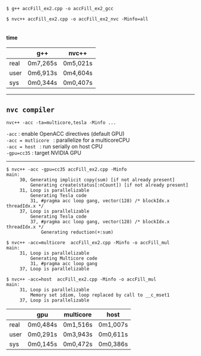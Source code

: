 ```
$ g++ accFill_ex2.cpp -o accFill_ex2_gcc

$ nvc++ accFill_ex2.cpp -o accFill_ex2_nvc -Minfo=all


```

#### time
|       | g++      | nvc++   |
|---    |---       |---      |
|real   | 0m7,265s |0m5,021s |
|user   | 0m6,913s |0m4,604s |
|sys    | 0m0,344s |0m0,407s |


---

## `nvc compiler`
```
nvc++ -acc -ta=multicore,tesla -Minfo ...
```
`-acc` : enable OpenACC directives (default GPU)  
`-acc = mutlicore ` : parallelize for a multicoreCPU  
`-acc = host ` : run serially on host CPU  
`-gpu=cc35` : target NVIDIA GPU  

---

```
$ nvc++ -acc -gpu=cc35 accFill_ex2.cpp -Minfo
main:
     30, Generating implicit copy(sum) [if not already present]
         Generating create(status[:nCount]) [if not already present]
     31, Loop is parallelizable
         Generating Tesla code
         31, #pragma acc loop gang, vector(128) /* blockIdx.x threadIdx.x */
     37, Loop is parallelizable
         Generating Tesla code
         37, #pragma acc loop gang, vector(128) /* blockIdx.x threadIdx.x */
             Generating reduction(+:sum)

```
```
$ nvc++ -acc=multicore  accFill_ex2.cpp -Minfo -o accFill_mul
main:
     31, Loop is parallelizable
         Generating Multicore code
         31, #pragma acc loop gang
     37, Loop is parallelizable
```
```
$ nvc++ -acc=host  accFill_ex2.cpp -Minfo -o accFill_mul
main:
     31, Loop is parallelizable
         Memory set idiom, loop replaced by call to __c_mset1
     37, Loop is parallelizable

```
|    |  gpu       | multicore  | host      |
|--- | ---        | ---        | ---       |
real |   0m0,484s |   0m1,516s |  0m1,007s |
user |   0m0,291s |   0m3,943s |  0m0,611s |
sys  |   0m0,145s |   0m0,472s |  0m0,386s |

